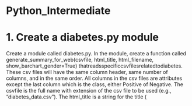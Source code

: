 # Python_Intermediate

# 1. Create a diabetes.py module

Create a module called diabetes.py. In the module, create a function called generate_summary_for_web(csvfile, html_title, html_filename, show_barchart_gender=True) thatreadsspecificcsvfilesrelatedtodiabetes. These csv files will have the same column header, same number of columns, and in the same order. All columns in the csv files are attributes except the last column which is the class, either Positive of Negative.
The csvfile is the full name with extension of the csv file to be used (e.g., “diabetes_data.csv”). The html_title is a string for the title (<title> tag) of the html file specified by html_filename (e.g., “summary.html”). You can also use the same html_title as the heading at the beginning of the html page.
When this function is called with relevant parameters, the following will be produced:

A) An html file with the specified html_filename and html_title, with an html table on the total count for each value (Yes or No) of the attributes (except Age and Gender) 

B) If the value for the parameter show_barchart_gender is True, then a vertical bar chart showing the count for Positive and Negative cases for each Gender will be shown after the html table. Hint: You need to write codes (possibly in separate function) to plot the bar chart with pyplot in matplotlib and save the plot to current directory (refer savefig() method in pyplot), and display it on the html page. If the value for the parameter show_barchart_gender is False, the bar chart will not be created and displayed. 




# 2. Lights out Puzzle (JavaScript)

